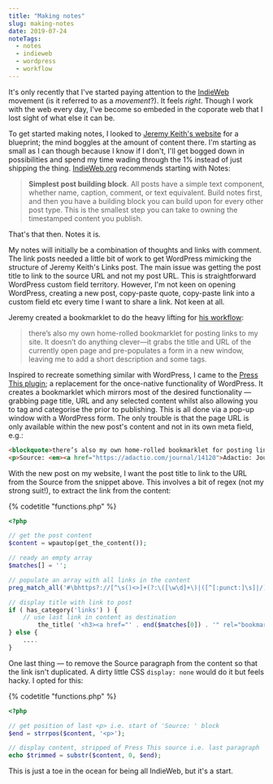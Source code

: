 ```yaml
---
title: "Making notes"
slug: making-notes
date: 2019-07-24
noteTags:
  - notes
  - indieweb
  - wordpress
  - workflow
---
```


It's only recently that I've started paying attention to the [IndieWeb](https://indieweb.org/) movement (is it referred to as a _movement_?). It feels _right_. Though I work with the web every day, I've become so embeded in the coporate web that I lost sight of what else it can be.

To get started making notes, I looked to [Jeremy Keith's website](https://adactio.com) for a blueprint; the mind boggles at the amount of content there. I'm starting as small as I can though because I know if I don't, I'll get bogged down in possibilities and spend my time wading through the 1% instead of just shipping the thing. [IndieWeb.org](https://indieweb.org/) recommends starting with Notes:

> **Simplest post building block**. All posts have a simple text component, whether name, caption, comment, or text equivalent. Build notes first, and then you have a building block you can build upon for every other post type. This is the smallest step you can take to owning the timestamped content you publish.

That's that then. Notes it is.

My notes will initially be a combination of thoughts and links with comment. The link posts needed a little bit of work to get WordPress mimicking the structure of Jeremy Keith's Links post. The main issue was getting the post title to link to the source URL and not my post URL. This is straightforward WordPress custom field territory. However, I'm not keen on opening WordPress, creating a new post, copy-paste quote, copy-paste link into a custom field etc every time I want to share a link. Not keen at all.

Jeremy created a bookmarklet to do the heavy lifting for [his workflow](https://adactio.com/journal/14120):

> there’s also my own home-rolled bookmarklet for posting links to my site. It doesn’t do anything clever—it grabs the title and URL of the currently open page and pre-populates a form in a new window, leaving me to add a short description and some tags.

Inspired to recreate something similar with WordPress, I came to the [Press This plugin](https://wordpress.org/plugins/press-this/); a replacement for the once-native functionality of WordPress. It creates a bookmarklet which mirrors most of the desired functionality — grabbing page title, URL and any selected content whilst also allowing you to tag and categorise the prior to publishing. This is all done via a pop-up window with a WordPress form. The only trouble is that the page URL is only available within the new post's content and not in its own meta field, e.g.:

``` html
<blockquote>there’s also my own home-rolled bookmarklet for posting links to my site. It doesn’t do anything clever—it grabs the title and URL of the currently open page and pre-populates a form in a new window, leaving me to add a short description and some tags.</blockquote>
<p>Source: <em><a href="https://adactio.com/journal/14120">Adactio: Journal—Links, tags, and feeds</a></em></p>
```

With the new post on my website, I want the post title to link to the URL from the Source from the snippet above. This involves a bit of regex (not my strong suit!), to extract the link from the content:

{% codetitle "functions.php" %}

``` php
<?php

// get the post content
$content = wpautop(get_the_content());

// ready an empty array
$matches[] = '';

// populate an array with all links in the content 
preg_match_all('#\bhttps?://[^\s()<>]+(?:\([\w\d]+\)|([^[:punct:]\s]|/))#', $content, $matches);

// display title with link to post
if ( has_category('links') ) {
    // use last link in content as destination
        the_title( '<h3><a href="' . end($matches[0]) . '" rel="bookmark">', '</a></h3>' );
} else {
    ....
}
```

One last thing — to remove the Source paragraph from the content so that the link isn't duplicated. A dirty little CSS `display: none` would do it but feels hacky. I opted for this:

{% codetitle "functions.php" %}

``` php
<?php

// get position of last <p> i.e. start of 'Source: ' block
$end = strrpos($content, '<p>');

// display content, stripped of Press This source i.e. last paragraph
echo $trimmed = substr($content, 0, $end);
```

This is just a toe in the ocean for being all IndieWeb, but it's a start.
